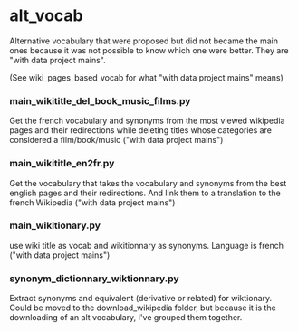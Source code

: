# alt_vocab

Alternative vocabulary that were proposed but did not became the main ones because it was not possible to know which one were better. They are "with data project mains".

(See wiki_pages_based_vocab for what "with data project mains" means)

### main_wikititle_del_book_music_films.py

Get the french vocabulary and synonyms from the most viewed wikipedia pages and their redirections while deleting titles whose categories are considered a film/book/music ("with data project mains")

### main_wikititle_en2fr.py

Get the vocabulary that takes the vocabulary and synonyms from the best english pages and their redirections. 
And link them to a translation to the french Wikipedia ("with data project mains")

### main_wikitionary.py

use wiki title as vocab and wikitionnary as synonyms. Language is french ("with data project mains")

### synonym_dictionnary_wiktionnary.py

Extract synonyms and equivalent (derivative or related) for wiktionary. Could be moved to the  download_wikipedia folder, but because it is the downloading of an alt vocabulary, I've grouped them together.
